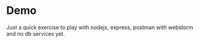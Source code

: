 # Demo
Just a quick exercise to play with nodejs, express, postman with webstorm and no db services yet.
